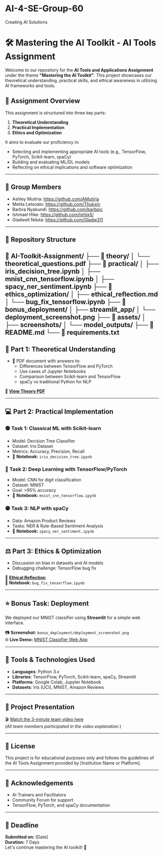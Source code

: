 # AI-4-SE-Group-60
Creating AI Solutions

# 🛠️ Mastering the AI Toolkit - AI Tools Assignment

Welcome to our repository for the **AI Tools and Applications Assignment** under the theme **"Mastering the AI Toolkit"**. This project showcases our theoretical understanding, practical skills, and ethical awareness in utilizing AI frameworks and tools.

## 📌 Assignment Overview

This assignment is structured into three key parts:

1. **Theoretical Understanding**
2. **Practical Implementation**
3. **Ethics and Optimization**

It aims to evaluate our proficiency in:
- Selecting and implementing appropriate AI tools (e.g., TensorFlow, PyTorch, Scikit-learn, spaCy)
- Building and evaluating ML/DL models
- Reflecting on ethical implications and software optimization

---

## 👥 Group Members

- Ashley Mutiria: https://github.com/AMutiria
- Melita Letsoalo: https://github.com/Thukxin
- Barbra Nyakundi: https://github.com/barbpic
- Ishmael Hike: https://github.com/Ishlix5/
- Gladwell Nduta: https://github.com/Gladw311

---

## 📂 Repository Structure

📁 AI-Toolkit-Assignment/
├── 📁 theory/
│ └── theoretical_questions.pdf
├── 📁 practical/
│ ├── iris_decision_tree.ipynb
│ ├── mnist_cnn_tensorflow.ipynb
│ ├── spacy_ner_sentiment.ipynb
├── 📁 ethics_optimization/
│ ├── ethical_reflection.md
│ └── bug_fix_tensorflow.ipynb
├── 📁 bonus_deployment/
│ ├── streamlit_app/
│ └── deployment_screenshot.png
├── 📁 assets/
│ ├── screenshots/
│ └── model_outputs/
├── 📄 README.md
└── 📄 requirements.txt
---

## 🧠 Part 1: Theoretical Understanding

- 📄 PDF document with answers to:
  - Differences between TensorFlow and PyTorch
  - Use cases of Jupyter Notebooks
  - Comparison between Scikit-learn and TensorFlow
  - spaCy vs traditional Python for NLP

📄 **[View Theory PDF](./theory/theoretical_questions.pdf)**

---

## 💻 Part 2: Practical Implementation

### 🟢 Task 1: Classical ML with Scikit-learn

- Model: Decision Tree Classifier  
- Dataset: Iris Dataset  
- Metrics: Accuracy, Precision, Recall  
- 📁 **Notebook:** `iris_decision_tree.ipynb`

### 🔵 Task 2: Deep Learning with TensorFlow/PyTorch

- Model: CNN for digit classification  
- Dataset: MNIST  
- Goal: >95% accuracy  
- 📁 **Notebook:** `mnist_cnn_tensorflow.ipynb`

### 🟣 Task 3: NLP with spaCy

- Data: Amazon Product Reviews  
- Tasks: NER & Rule-Based Sentiment Analysis  
- 📁 **Notebook:** `spacy_ner_sentiment.ipynb`

---

## ⚖️ Part 3: Ethics & Optimization

- Discussion on bias in datasets and AI models
- Debugging challenge: TensorFlow bug fix

📄 **[Ethical Reflection](./ethics_optimization/ethical_reflection.md)**  
📁 **Notebook:** `bug_fix_tensorflow.ipynb`

---

## ⭐ Bonus Task: Deployment

We deployed our MNIST classifier using **Streamlit** for a simple web interface.

📷 **Screenshot:** `bonus_deployment/deployment_screenshot.png`  
🌐 **Live Demo:** [MNIST Classifier Web App](your-link-here)

---

## 🧪 Tools & Technologies Used

- **Languages**: Python 3.x
- **Libraries**: TensorFlow, PyTorch, Scikit-learn, spaCy, Streamlit
- **Platforms**: Google Colab, Jupyter Notebook
- **Datasets**: Iris (UCI), MNIST, Amazon Reviews

---

## 🎥 Project Presentation

🎬 [Watch the 3-minute team video here](your-link-here)  
(*All team members participated in the video explanation.*)

---

## 📜 License

This project is for educational purposes only and follows the guidelines of the AI Tools Assignment provided by [Institution Name or Platform].

---

## 🤝 Acknowledgements

- AI Trainers and Facilitators
- Community Forum for support
- TensorFlow, PyTorch, and spaCy documentation

---

## 📅 Deadline

**Submitted on:** [Date]  
**Duration:** 7 Days  
Let's continue mastering the AI toolkit! 🚀



